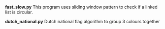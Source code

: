 **fast_slow.py**
This program uses sliding window pattern to check if a linked list is circular.

**dutch_national.py**
Dutch national flag algorithm to group 3 colours together
